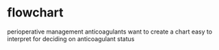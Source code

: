 # flowchart
perioperative management anticoagulants
want to create a chart easy to interpret for deciding on anticoagulant status

